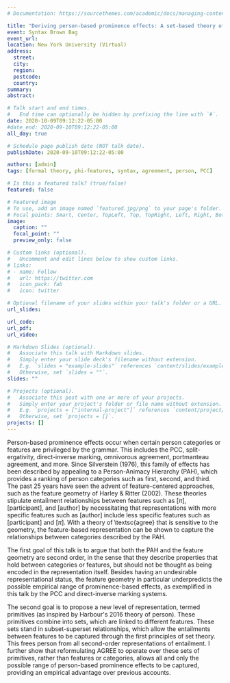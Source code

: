 ```yaml
---
# Documentation: https://sourcethemes.com/academic/docs/managing-content/

title: "Deriving person-based prominence effects: A set-based theory of AGREE"
event: Syntax Brown Bag
event_url:
location: New York University (Virtual)
address:
  street:
  city:
  region:
  postcode:
  country:
summary:
abstract:

# Talk start and end times.
#   End time can optionally be hidden by prefixing the line with `#`.
date: 2020-10-09T09:12:22-05:00
#date_end: 2020-09-10T09:12:22-05:00
all_day: true

# Schedule page publish date (NOT talk date).
publishDate: 2020-09-10T09:12:22-05:00

authors: [admin]
tags: [formal theory, phi-features, syntax, agreement, person, PCC]

# Is this a featured talk? (true/false)
featured: false

# Featured image
# To use, add an image named `featured.jpg/png` to your page's folder. 
# Focal points: Smart, Center, TopLeft, Top, TopRight, Left, Right, BottomLeft, Bottom, BottomRight.
image:
  caption: ""
  focal_point: ""
  preview_only: false

# Custom links (optional).
#   Uncomment and edit lines below to show custom links.
# links:
# - name: Follow
#   url: https://twitter.com
#   icon_pack: fab
#   icon: twitter

# Optional filename of your slides within your talk's folder or a URL.
url_slides:

url_code:
url_pdf:
url_video:

# Markdown Slides (optional).
#   Associate this talk with Markdown slides.
#   Simply enter your slide deck's filename without extension.
#   E.g. `slides = "example-slides"` references `content/slides/example-slides.md`.
#   Otherwise, set `slides = ""`.
slides: ""

# Projects (optional).
#   Associate this post with one or more of your projects.
#   Simply enter your project's folder or file name without extension.
#   E.g. `projects = ["internal-project"]` references `content/project/deep-learning/index.md`.
#   Otherwise, set `projects = []`.
projects: []
---
```


Person-based prominence effects occur when certain person categories or features are privileged by the grammar. This includes the PCC, split-ergativity, direct-inverse marking, omnivorous agreement, portmanteau agreement, and more. Since Silverstein (1976), this family of effects has been described by appealing to a Person-Animacy Hierarchy (PAH), which provides a ranking of person categories such as first, second, and third. The past 25 years have seen the advent of feature-centered approaches, such as the feature geometry of Harley & Ritter (2002). These theories stipulate entailment relationships between features such as [$\pi$], [participant], and [author] by necessitating that representations with more specific features such as [author] include less specific features such as [participant] and [$\pi$]. With a theory of \textsc{agree} that is sensitive to the geometry, the feature-based representation can be shown to capture the relationships between categories described by the PAH.

The first goal of this talk is to argue that both the PAH and the feature geometry are second order, in the sense that they describe properties that hold between categories or features, but should not be thought as being encoded in the representation itself. Besides having an undesirable representational status, the feature geometry in particular underpredicts the possible empirical range of prominence-based effects, as exemplified in this talk by the PCC and direct-inverse marking systems.

The second goal is to propose a new level of representation, termed primitives (as inspired by Harbour's 2016 theory of person). These primitives combine into sets, which are linked to different features. These sets stand in subset-superset relationships, which allow the entailments between features to be captured through the first principles of set theory. This frees person from all second-order representations of entailment. I further show that reformulating AGREE to operate over these sets of primitives, rather than features or categories, allows all and only the possible range of person-based prominence effects to be captured, providing an empirical advantage over previous accounts.

